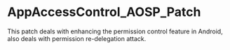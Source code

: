 AppAccessControl_AOSP_Patch
===========================

This patch deals with enhancing the permission control feature in Android, also deals with permission re-delegation attack.
